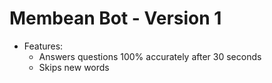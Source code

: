 # Membean Bot - Version 1
- Features:
  - Answers questions 100% accurately after 30 seconds
  - Skips new words
